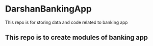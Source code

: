 # DarshanBankingApp
This repo is for storing data and code related to banking app
## This repo is to create modules of banking app
